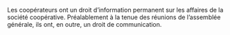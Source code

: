 Les coopérateurs ont un droit d’information permanent sur les affaires de la société coopérative. Préalablement à la tenue des réunions de l’assemblée générale, ils ont, en outre, un droit de communication.